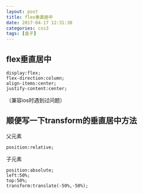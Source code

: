 ```yaml
---
layout: post
title: flex垂直居中
date: 2017-04-17 12:31:30
categories: css3
tags: [盒子]
---
```


## flex垂直居中

	display:flex;
	flex-direction:column;
	align-items:center;
	justify-content:center;

（兼容ios时遇到过问题）
## 顺便写一下transform的垂直居中方法

父元素

	position:relative;
子元素

	position:absolute;
	left:50%;
	top:50%;
	transform:translate(-50%,-50%);
